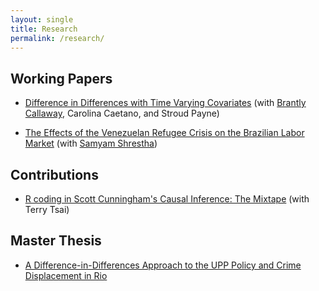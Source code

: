 ```yaml
---
layout: single
title: Research
permalink: /research/
---
```


## Working Papers

* [Difference in Differences with Time Varying Covariates](https://arxiv.org/abs/2202.02903) (with [Brantly Callaway](https://bcallaway11.github.io/), Carolina Caetano, and Stroud Payne)

* [The Effects of the Venezuelan Refugee Crisis on the Brazilian Labor Market](https://arxiv.org/abs/2302.04201) (with [Samyam Shrestha](https://sites.google.com/view/shsamyam/home))

## Contributions

* [R coding in Scott Cunningham's Causal Inference: The Mixtape](https://mixtape.scunning.com/) (with Terry Tsai)

## Master Thesis

* [A Difference-in-Differences Approach to the UPP Policy and Crime Displacement in Rio](https://baylor-ir.tdl.org/bitstream/handle/2104/11007/Hugo_Rodrigues_Thesis.pdf?sequence=3)


